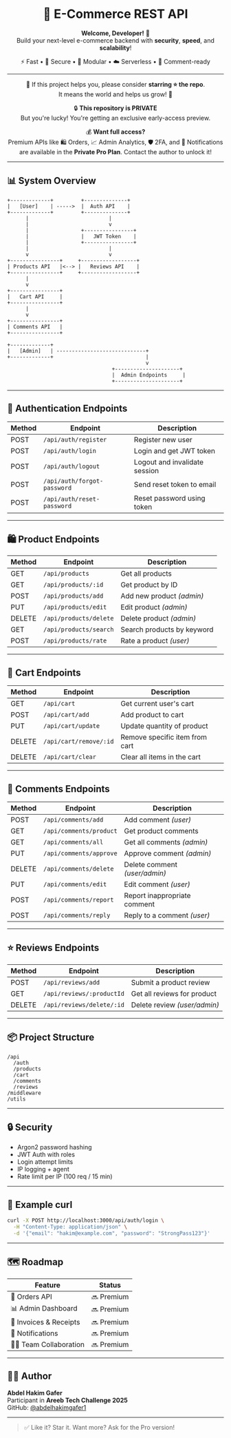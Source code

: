 <h1 align="center">🛒 E-Commerce REST API</h1>

<p align="center">
  <b>Welcome, Developer!</b> 🎉<br/>
  Build your next-level e-commerce backend with <strong>security</strong>, <strong>speed</strong>, and <strong>scalability</strong>!  
</p>

<p align="center">
  ⚡ Fast • 🔐 Secure • 🧩 Modular • ☁️ Serverless • 💬 Comment-ready
</p>

---

<p align="center">
  👋 If this project helps you, please consider <b>starring ⭐ the repo</b>.<br/>
  It means the world and helps us grow! 🙏
</p>

<p align="center">
  🔒 <strong>This repository is PRIVATE</strong><br/>
  But you're lucky! You're getting an exclusive early-access preview.  
</p>

<p align="center">
  💰 <strong>Want full access?</strong><br/>
  Premium APIs like 🛍 Orders, 📈 Admin Analytics, 🛡️ 2FA, and 🔔 Notifications<br/>
  are available in the <b>Private Pro Plan</b>. Contact the author to unlock it!
</p>

---

## 📊 System Overview

```
+-------------+         +--------------+     
|   [User]    | ----->  |  Auth API    |     
+-------------+         +--------------+     
      |                          |            
      |                          v            
      |                 +----------------+    
      |                 |   JWT Token    |    
      |                 +----------------+    
      |                          |            
      v                          v            
+----------------+     +------------------+   
| Products API   |<--> |   Reviews API    |   
+----------------+     +------------------+   
      |                          
      v                          
+----------------+               
|   Cart API     |               
+----------------+               
      |                          
      v                          
+----------------+               
| Comments API   |               
+----------------+               

+-------------+                                 
|   [Admin]   | -----------------------------+  
+-------------+                              |  
                                             v  
                                  +---------------------+  
                                  |  Admin Endpoints     |  
                                  +---------------------+  
```

---

## 🔐 Authentication Endpoints

| Method | Endpoint                     | Description                     |
|--------|------------------------------|---------------------------------|
| POST   | `/api/auth/register`        | Register new user               |
| POST   | `/api/auth/login`           | Login and get JWT token         |
| POST   | `/api/auth/logout`          | Logout and invalidate session   |
| POST   | `/api/auth/forgot-password` | Send reset token to email       |
| POST   | `/api/auth/reset-password`  | Reset password using token      |

---

## 🛍️ Product Endpoints

| Method | Endpoint                    | Description                     |
|--------|-----------------------------|---------------------------------|
| GET    | `/api/products`            | Get all products                |
| GET    | `/api/products/:id`        | Get product by ID               |
| POST   | `/api/products/add`        | Add new product *(admin)*       |
| PUT    | `/api/products/edit`       | Edit product *(admin)*          |
| DELETE | `/api/products/delete`     | Delete product *(admin)*        |
| GET    | `/api/products/search`     | Search products by keyword      |
| POST   | `/api/products/rate`       | Rate a product *(user)*         |

---

## 🛒 Cart Endpoints

| Method | Endpoint               | Description                     |
|--------|------------------------|---------------------------------|
| GET    | `/api/cart`            | Get current user's cart         |
| POST   | `/api/cart/add`        | Add product to cart             |
| PUT    | `/api/cart/update`     | Update quantity of product      |
| DELETE | `/api/cart/remove/:id` | Remove specific item from cart  |
| DELETE | `/api/cart/clear`      | Clear all items in the cart     |

---

## 💬 Comments Endpoints

| Method | Endpoint                   | Description                     |
|--------|----------------------------|---------------------------------|
| POST   | `/api/comments/add`        | Add comment *(user)*            |
| GET    | `/api/comments/product`    | Get product comments            |
| GET    | `/api/comments/all`        | Get all comments *(admin)*      |
| PUT    | `/api/comments/approve`    | Approve comment *(admin)*       |
| DELETE | `/api/comments/delete`     | Delete comment *(user/admin)*   |
| PUT    | `/api/comments/edit`       | Edit comment *(user)*           |
| POST   | `/api/comments/report`     | Report inappropriate comment    |
| POST   | `/api/comments/reply`      | Reply to a comment *(user)*     |

---

## ⭐ Reviews Endpoints

| Method | Endpoint                  | Description                    |
|--------|---------------------------|--------------------------------|
| POST   | `/api/reviews/add`        | Submit a product review        |
| GET    | `/api/reviews/:productId` | Get all reviews for product    |
| DELETE | `/api/reviews/delete/:id` | Delete review *(user/admin)*   |

---

## 📦 Project Structure

```
/api
  /auth
  /products
  /cart
  /comments
  /reviews
/middleware
/utils
```

---

## 🔒 Security

- Argon2 password hashing  
- JWT Auth with roles  
- Login attempt limits  
- IP logging + agent  
- Rate limit per IP (100 req / 15 min)

---

## 🧪 Example curl

```bash
curl -X POST http://localhost:3000/api/auth/login \
  -H "Content-Type: application/json" \
  -d '{"email": "hakim@example.com", "password": "StrongPass123"}'
```

---

## 🗺️ Roadmap

| Feature             | Status     |
|---------------------|------------|
| 🛒 Orders API        | 🔜 Premium |
| 📊 Admin Dashboard   | 🔜 Premium |
| 🧾 Invoices & Receipts | 🔜 Premium |
| 🔔 Notifications     | 🔜 Premium |
| 🧑‍💼 Team Collaboration | 🔜 Premium |

---

## 👨‍💻 Author

**Abdel Hakim Gafer**  
Participant in **Areeb Tech Challenge 2025**  
GitHub: [@abdelhakimgafer1](https://github.com/abdelhakimgafer1)

---

> ✅ Like it? Star it. Want more? Ask for the Pro version!
